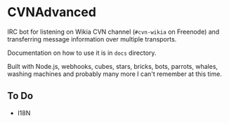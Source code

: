 # CVNAdvanced

IRC bot for listening on Wikia CVN channel (`#cvn-wikia` on
Freenode) and transferring message information over
multiple transports.

Documentation on how to use it is in `docs` directory.

Built with Node.js, webhooks, cubes, stars, bricks, bots, parrots, whales,
washing machines and probably many more I can't remember at this time.

## To Do
- I18N
